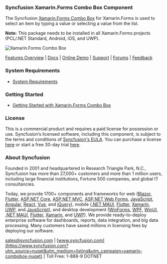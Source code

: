 ### Syncfusion Xamarin.Forms Combo Box Component
The Syncfusion [Xamarin.Forms Combo Box](https://www.syncfusion.com/xamarin-ui-controls/combobox?utm_source=nuget&utm_medium=listing&utm_campaign=xamarin-combobox-nuget) for Xamarin.Forms is used to select an item by typing a value or selecting a value from the list.

**Note:** This package needs to be installed in all Xamarin.Forms projects (PCL/.NET Standard, Android, iOS, and UWP).

![Xamarin.Forms Combo Box](https://cdn.syncfusion.com/nuget-readme/xamarin/xamarin_forms_combobox.png)

[Features Overview](https://www.syncfusion.com/xamarin-ui-controls/combobox?utm_source=nuget&utm_medium=listing&utm_campaign=xamarin-combobox-nuget) | [Docs](https://help.syncfusion.com/xamarin/combobox/getting-started?utm_source=nuget&utm_medium=listing&utm_campaign=xamarin-combobox-nuget) | [Online Demo](https://github.com/syncfusion/xamarin-demos?utm_source=nuget&utm_medium=listing&utm_campaign=xamarin-combobox-nuget) | [Support](https://support.syncfusion.com/create?utm_source=nuget&utm_medium=listing&utm_campaign=xamarin-combobox-nuget) | [Forums](https://www.syncfusion.com/forums/xamarin.forms?utm_source=nuget&utm_medium=listing&utm_campaign=xamarin-combobox-nuget) | [Feedback](https://www.syncfusion.com/feedback/xamarin-forms?utm_source=nuget&utm_medium=listing&utm_campaign=xamarin-combobox-nuget)

### System Requirements

* [System Requirements](https://help.syncfusion.com/xamarin/installation/system-requirements?utm_source=nuget&utm_medium=listing&utm_campaign=xamarin-combobox-nuget)

### Getting Started

* [Getting Started with Xamarin.Forms Combo Box](https://help.syncfusion.com/xamarin/combobox/getting-started?utm_source=nuget&utm_medium=listing&utm_campaign=xamarin-combobox-nuget)

### License

This is a commercial product and requires a paid license for possession or use. Syncfusion’s licensed software, including this component, is subject to the terms and conditions of [Syncfusion's EULA](https://www.syncfusion.com/eula/es/?utm_source=nuget&utm_medium=listing&utm_campaign=xamarin-combobox-nuget). You can purchase a license [here](https://www.syncfusion.com/sales/products?utm_source=nuget&utm_medium=listing&utm_campaign=xamarin-combobox-nuget) or start a free 30-day trial [here](https://www.syncfusion.com/account/manage-trials/start-trials?utm_source=nuget&utm_medium=listing&utm_campaign=xamarin-combobox-nuget).

### About Syncfusion

Founded in 2001 and headquartered in Research Triangle Park, N.C., Syncfusion has more than 27,000+ customers and more than 1 million users, including large financial institutions, Fortune 500 companies, and global IT consultancies.
 
Today, we provide 1700+ components and frameworks for web ([Blazor](https://www.syncfusion.com/blazor-components?utm_source=nuget&utm_medium=listing&utm_campaign=xamarin-combobox-nuget), [Flutter](https://www.syncfusion.com/flutter-widgets?utm_source=nuget&utm_medium=listing&utm_campaign=xamarin-combobox-nuget), [ASP.NET Core](https://www.syncfusion.com/aspnet-core-ui-controls?utm_source=nuget&utm_medium=listing&utm_campaign=xamarin-combobox-nuget), [ASP.NET MVC](https://www.syncfusion.com/aspnet-mvc-ui-controls?utm_source=nuget&utm_medium=listing&utm_campaign=xamarin-combobox-nuget), [ASP.NET Web Forms](https://www.syncfusion.com/jquery/aspnet-webforms-ui-controls?utm_source=nuget&utm_medium=listing&utm_campaign=xamarin-combobox-nuget), [JavaScript](https://www.syncfusion.com/javascript-ui-controls?utm_source=nuget&utm_medium=listing&utm_campaign=xamarin-combobox-nuget), [Angular](https://www.syncfusion.com/angular-ui-components?utm_source=nuget&utm_medium=listing&utm_campaign=xamarin-combobox-nuget), [React](https://www.syncfusion.com/react-ui-components?utm_source=nuget&utm_medium=listing&utm_campaign=xamarin-combobox-nuget), [Vue](https://www.syncfusion.com/vue-ui-components?utm_source=nuget&utm_medium=listing&utm_campaign=xamarin-combobox-nuget), and [jQuery](https://www.syncfusion.com/jquery-ui-widgets?utm_source=nuget&utm_medium=listing&utm_campaign=xamarin-combobox-nuget)), mobile ([.NET MAUI](https://www.syncfusion.com/maui-controls?utm_source=nuget&utm_medium=listing&utm_campaign=xamarin-combobox-nuget), [Flutter](https://www.syncfusion.com/flutter-widgets?utm_source=nuget&utm_medium=listing&utm_campaign=xamarin-combobox-nuget), [Xamarin](https://www.syncfusion.com/xamarin-ui-controls?utm_source=nuget&utm_medium=listing&utm_campaign=xamarin-combobox-nuget), [UWP](https://www.syncfusion.com/uwp-ui-controls?utm_source=nuget&utm_medium=listing&utm_campaign=xamarin-combobox-nuget), and [JavaScript](https://www.syncfusion.com/javascript-ui-controls?utm_source=nuget&utm_medium=listing&utm_campaign=xamarin-combobox-nuget)), and desktop development ([WinForms](https://www.syncfusion.com/winforms-ui-controls?utm_source=nuget&utm_medium=listing&utm_campaign=xamarin-combobox-nuget), [WPF](https://www.syncfusion.com/wpf-controls?utm_source=nuget&utm_medium=listing&utm_campaign=xamarin-combobox-nuget), [WinUI](https://www.syncfusion.com/winui-controls?utm_source=nuget&utm_medium=listing&utm_campaign=xamarin-combobox-nuget), [.NET MAUI](https://www.syncfusion.com/maui-controls?utm_source=nuget&utm_medium=listing&utm_campaign=xamarin-combobox-nuget), [Flutter](https://www.syncfusion.com/flutter-widgets?utm_source=nuget&utm_medium=listing&utm_campaign=xamarin-combobox-nuget), [Xamarin](https://www.syncfusion.com/xamarin-ui-controls?utm_source=nuget&utm_medium=listing&utm_campaign=xamarin-combobox-nuget), and [UWP](https://www.syncfusion.com/uwp-ui-controls?utm_source=nuget&utm_medium=listing&utm_campaign=xamarin-combobox-nuget)). We provide ready-to-deploy enterprise software for dashboards, reports, data integration, and big data processing. Many customers have saved millions in licensing fees by deploying our software.

[sales@syncfusion.com](mailto:sales@syncfusion.com?Subject=Syncfusion%20Xamarin.Forms%20ComboBox-%20NuGet) | [www.syncfusion.com](https://www.syncfusion.com?utm_source=nuget&utm_medium=listing&utm_campaign=xamarin-combobox-nuget) | Toll Free: 1-888-9 DOTNET


     